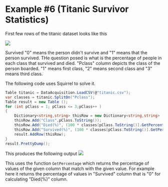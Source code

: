 Example #6 (Titanic Survivor Statistics)
====================
First few rows of the titanic dataset looks like this 

<img src="http://gifyu.com/images/titanic_survival.png" border="0">

Survived "0" means the person didn't survive and "1" means that the person survived. THe question posed is what is the percentage of people in each class that survived and died. "Pclass" column depicts the class of the person boarded. "1" means first class, "2" means second class and "3" means third class. 

The following code uses Squirrel to solve it. 
```csharp
Table titanic = DataAcquisition.LoadCSV(@"titanic.csv");
var classes = titanic.SplitOn("Pclass");
Table result = new Table ();
for (int pClass = 1; pClass <= 3;pClass++ )
{
    Dictionary<string,string> thisRow = new Dictionary<string,string> ();
    thisRow.Add("Class",pClass.ToString());
    thisRow.Add("Died(%)", (100 * classes[pClass.ToString()].GetPercentage("Survived", "0")).ToString());
    thisRow.Add("Survived(%)", (100 * classes[pClass.ToString()].GetPercentage("Survived", "1")).ToString());
    result.AddRow(thisRow);
}
result.PrettyDump();
```
This produces the following output 
<img src="http://gifyu.com/images/titanic_survival_op.png" border="0">

This uses the function ```GetPercentage``` which returns the percentage of values of the given column that match with the given value. For example here it returns the percentage of values in "Survived" column that is "0" for calculating "Died(%)" column. 